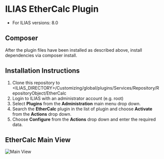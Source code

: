 # ILIAS EtherCalc Plugin
* For ILIAS versions: 8.0

## Composer
After the plugin files have been installed as described above, install dependencies via composer install.

## Installation Instructions
1. Clone this repository to <ILIAS_DIRECTORY>/Customizing/global/plugins/Services/Repository/RepositoryObject/EtherCalc
2. Login to ILIAS with an administrator account (e.g. root)
3. Select **Plugins** from the **Administration** main menu drop down.
4. Search the **EtherCalc** plugin in the list of plugin and choose **Activate** from the **Actions** drop down.
5. Choose **Configure** from the **Actions** drop down and enter the required data.

## EtherCalc Main View
![Main View](https://databayag.github.io/EtherCalc/1.0.0/ethercalc.png)
